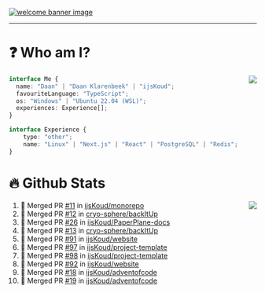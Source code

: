 <h1 align="center" style="display:none;"></h1>

<a href="https://ijskoud.dev/"><img src="https://cdn.ijskoud.dev/files/IIcds5oPKl.png" alt="welcome banner image" /></a>

---

# ❓ Who am I?

<img align="right" src="http://gh-stats.ijskoud.dev/api/top-langs?username=ijsKoud&cache_seconds=1800&layout=compact&hide_border=true&hide_rank=true&show_icons=true&theme=dark&title_color=ffffff&hide_border=true&locale=en" />

```typescript
interface Me {
  name: "Daan" | "Daan Klarenbeek" | "ijsKoud";
  favouriteLanguage: "TypeScript";
  os: "Windows" | "Ubuntu 22.04 (WSL)";
  experiences: Experience[];
}

interface Experience {
    type: "other";
    name: "Linux" | "Next.js" | "React" | "PostgreSQL" | "Redis";
}
```

# 🔥 Github Stats

<img align="right" src="http://gh-stats.ijskoud.dev/api? username=ijsKoud&cache_seconds=1800&hide_border=true&hide_rank=true&show_icons=true&theme=dark&title_color=ffffff&hide_border=true&locale=en">

<!--START_SECTION:activity-->
1. 🎉 Merged PR [#11](https://github.com/ijsKoud/monorepo/pull/11) in [ijsKoud/monorepo](https://github.com/ijsKoud/monorepo)
2. 🎉 Merged PR [#12](https://github.com/cryo-sphere/backItUp/pull/12) in [cryo-sphere/backItUp](https://github.com/cryo-sphere/backItUp)
3. 🎉 Merged PR [#26](https://github.com/ijsKoud/PaperPlane-docs/pull/26) in [ijsKoud/PaperPlane-docs](https://github.com/ijsKoud/PaperPlane-docs)
4. 🎉 Merged PR [#13](https://github.com/cryo-sphere/backItUp/pull/13) in [cryo-sphere/backItUp](https://github.com/cryo-sphere/backItUp)
5. 🎉 Merged PR [#91](https://github.com/ijsKoud/website/pull/91) in [ijsKoud/website](https://github.com/ijsKoud/website)
6. 🎉 Merged PR [#97](https://github.com/ijsKoud/project-template/pull/97) in [ijsKoud/project-template](https://github.com/ijsKoud/project-template)
7. 🎉 Merged PR [#98](https://github.com/ijsKoud/project-template/pull/98) in [ijsKoud/project-template](https://github.com/ijsKoud/project-template)
8. 🎉 Merged PR [#92](https://github.com/ijsKoud/website/pull/92) in [ijsKoud/website](https://github.com/ijsKoud/website)
9. 🎉 Merged PR [#18](https://github.com/ijsKoud/adventofcode/pull/18) in [ijsKoud/adventofcode](https://github.com/ijsKoud/adventofcode)
10. 🎉 Merged PR [#19](https://github.com/ijsKoud/adventofcode/pull/19) in [ijsKoud/adventofcode](https://github.com/ijsKoud/adventofcode)
<!--END_SECTION:activity-->

<h1 align="center" style="display:none;"></h1>
